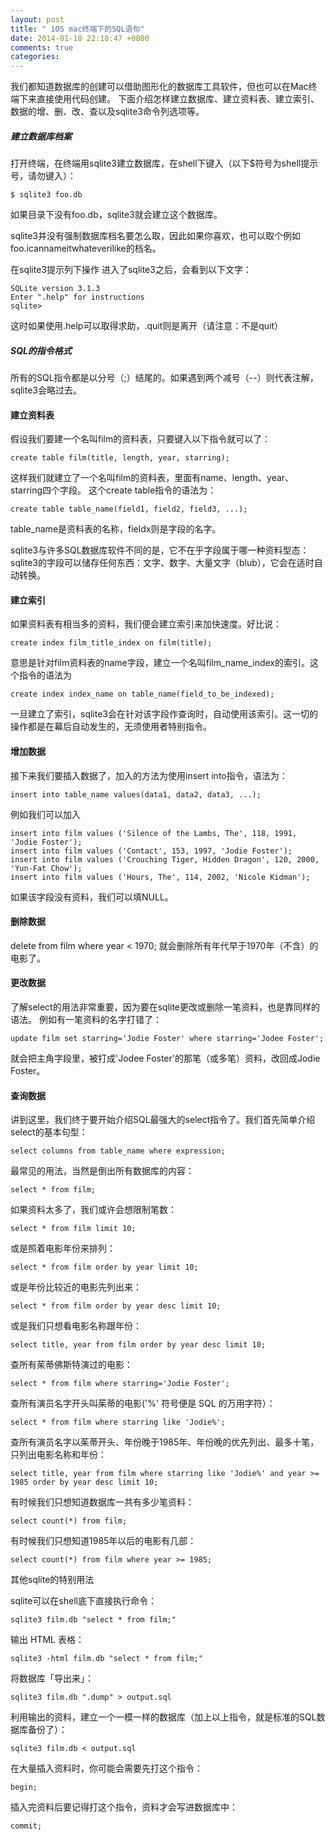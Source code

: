 ```yaml
---
layout: post
title: " iOS mac终端下的SQL语句"
date: 2014-01-18 22:18:47 +0800
comments: true
categories: 
---
```


我们都知道数据库的创建可以借助图形化的数据库工具软件，但也可以在Mac终端下来直接使用代码创建。
下面介绍怎样建立数据库、建立资料表、建立索引、数据的增、删、改、查以及sqlite3命令列选项等。

<!--more-->

##### 建立数据库档案


打开终端，在终端用sqlite3建立数据库，在shell下键入（以下$符号为shell提示号，请勿键入）：

	$ sqlite3 foo.db
	
如果目录下没有foo.db，sqlite3就会建立这个数据库。

sqlite3并没有强制数据库档名要怎么取，因此如果你喜欢，也可以取个例如foo.icannameitwhateverilike的档名。

在sqlite3提示列下操作
进入了sqlite3之后，会看到以下文字：

```
SQLite version 3.1.3
Enter ".help" for instructions
sqlite> 
```	
	
这时如果使用.help可以取得求助，.quit则是离开（请注意：不是quit）

##### SQL的指令格式

所有的SQL指令都是以分号（;）结尾的。如果遇到两个减号（--）则代表注解，sqlite3会略过去。

#### 建立资料表

假设我们要建一个名叫film的资料表，只要键入以下指令就可以了：

	create table film(title, length, year, starring);
	
这样我们就建立了一个名叫film的资料表，里面有name、length、year、starring四个字段。
这个create table指令的语法为：

	create table table_name(field1, field2, field3, ...);
	
table_name是资料表的名称，fieldx则是字段的名字。

sqlite3与许多SQL数据库软件不同的是，它不在乎字段属于哪一种资料型态：sqlite3的字段可以储存任何东西：文字、数字、大量文字（blub），它会在适时自动转换。

#### 建立索引

如果资料表有相当多的资料，我们便会建立索引来加快速度。好比说：

	create index film_title_index on film(title);

意思是针对film资料表的name字段，建立一个名叫film_name_index的索引。这个指令的语法为

	create index index_name on table_name(field_to_be_indexed);

一旦建立了索引，sqlite3会在针对该字段作查询时，自动使用该索引。这一切的操作都是在幕后自动发生的，无须使用者特别指令。

#### 增加数据

接下来我们要插入数据了，加入的方法为使用insert into指令，语法为：

	insert into table_name values(data1, data2, data3, ...);
	
例如我们可以加入

```
insert into film values ('Silence of the Lambs, The', 118, 1991, 'Jodie Foster');
insert into film values ('Contact', 153, 1997, 'Jodie Foster');
insert into film values ('Crouching Tiger, Hidden Dragon', 120, 2000, 'Yun-Fat Chow');
insert into film values ('Hours, The', 114, 2002, 'Nicole Kidman');
```

如果该字段没有资料，我们可以填NULL。

#### 删除数据

delete from film where year < 1970;
就会删除所有年代早于1970年（不含）的电影了。

#### 更改数据

了解select的用法非常重要，因为要在sqlite更改或删除一笔资料，也是靠同样的语法。
例如有一笔资料的名字打错了：

	update film set starring='Jodie Foster' where starring='Jodee Foster';
	
就会把主角字段里，被打成'Jodee Foster'的那笔（或多笔）资料，改回成Jodie Foster。

#### 查询数据

讲到这里，我们终于要开始介绍SQL最强大的select指令了。我们首先简单介绍select的基本句型：
	
	select columns from table_name where expression;
	
最常见的用法，当然是倒出所有数据库的内容：

	select * from film;
	
如果资料太多了，我们或许会想限制笔数：
	
	select * from film limit 10;
	
或是照着电影年份来排列：
	
	select * from film order by year limit 10;
	
或是年份比较近的电影先列出来：

	select * from film order by year desc limit 10;
	
或是我们只想看电影名称跟年份：
	
	select title, year from film order by year desc limit 10;
	
查所有茱蒂佛斯特演过的电影：
	
	select * from film where starring='Jodie Foster';
	
查所有演员名字开头叫茱蒂的电影('%' 符号便是 SQL 的万用字符）：
	
	select * from film where starring like 'Jodie%';
	
查所有演员名字以茱蒂开头、年份晚于1985年、年份晚的优先列出、最多十笔，只列出电影名称和年份：
	
	select title, year from film where starring like 'Jodie%' and year >= 1985 order by year desc limit 10;
	
有时候我们只想知道数据库一共有多少笔资料：

	select count(*) from film;
	
有时候我们只想知道1985年以后的电影有几部：

	select count(*) from film where year >= 1985;


其他sqlite的特别用法

sqlite可以在shell底下直接执行命令：

	sqlite3 film.db "select * from film;"
	
输出 HTML 表格：
	
	sqlite3 -html film.db "select * from film;"
	
将数据库「导出来」：
	
	sqlite3 film.db ".dump" > output.sql
	
利用输出的资料，建立一个一模一样的数据库（加上以上指令，就是标准的SQL数据库备份了）：
	
	sqlite3 film.db < output.sql
	
在大量插入资料时，你可能会需要先打这个指令：

	begin;

插入完资料后要记得打这个指令，资料才会写进数据库中：

	commit;